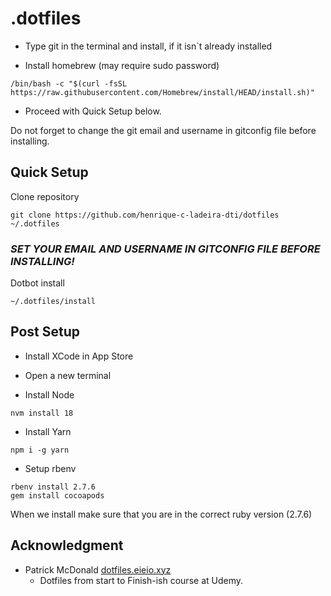 # .dotfiles
- Type git in the terminal and install, if it isn`t already installed
  
- Install homebrew (may require sudo password)
```
/bin/bash -c "$(curl -fsSL https://raw.githubusercontent.com/Homebrew/install/HEAD/install.sh)"
```

- Proceed with Quick Setup below.

Do not forget to change the git email and username in gitconfig file before installing.

## Quick Setup
Clone repository
```
git clone https://github.com/henrique-c-ladeira-dti/dotfiles ~/.dotfiles
```

### *SET YOUR EMAIL AND USERNAME IN GITCONFIG FILE BEFORE INSTALLING!*

Dotbot install
```
~/.dotfiles/install
```

## Post Setup

- Install XCode in App Store

- Open a new terminal

- Install Node
```
nvm install 18
```

- Install Yarn
```
npm i -g yarn 
```

- Setup rbenv
```
rbenv install 2.7.6
gem install cocoapods 
```

When we install make sure that you are in the correct ruby version (2.7.6)

## Acknowledgment

- Patrick McDonald [dotfiles.eieio.xyz](http://dotfiles.eieio.xyz)
  - Dotfiles from start to Finish-ish course at Udemy.

